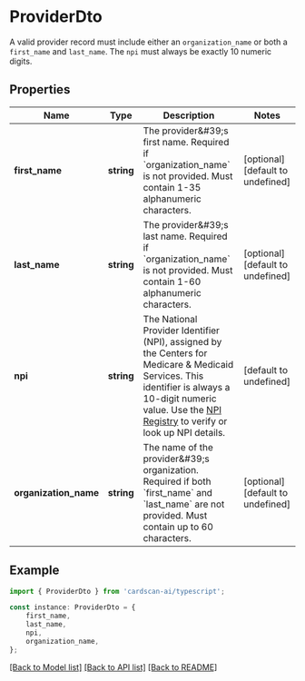 # ProviderDto

A valid provider record must include either an `organization_name` or both a `first_name` and `last_name`.  The `npi` must always be exactly 10 numeric digits. 

## Properties

Name | Type | Description | Notes
------------ | ------------- | ------------- | -------------
**first_name** | **string** | The provider\&#39;s first name. Required if &#x60;organization_name&#x60; is not provided.  Must contain 1-35 alphanumeric characters.   | [optional] [default to undefined]
**last_name** | **string** | The provider\&#39;s last name. Required if &#x60;organization_name&#x60; is not provided.  Must contain 1-60 alphanumeric characters.  | [optional] [default to undefined]
**npi** | **string** | The National Provider Identifier (NPI), assigned by the Centers for Medicare &amp; Medicaid Services.  This identifier is always a 10-digit numeric value.  Use the [NPI Registry](https://npiregistry.cms.hhs.gov/search) to verify or look up NPI details.  | [default to undefined]
**organization_name** | **string** | The name of the provider\&#39;s organization. Required if both &#x60;first_name&#x60; and &#x60;last_name&#x60; are not provided.  Must contain up to 60 characters.  | [optional] [default to undefined]

## Example

```typescript
import { ProviderDto } from 'cardscan-ai/typescript';

const instance: ProviderDto = {
    first_name,
    last_name,
    npi,
    organization_name,
};
```

[[Back to Model list]](../README.md#documentation-for-models) [[Back to API list]](../README.md#documentation-for-api-endpoints) [[Back to README]](../README.md)
